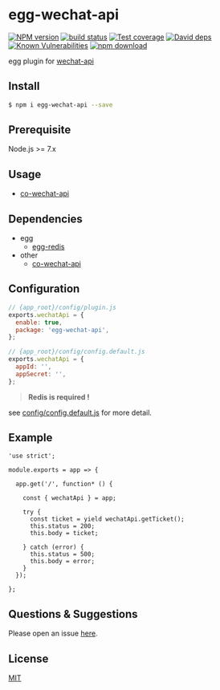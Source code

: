 # egg-wechat-api

[![NPM version][npm-image]][npm-url]
[![build status][travis-image]][travis-url]
[![Test coverage][codecov-image]][codecov-url]
[![David deps][david-image]][david-url]
[![Known Vulnerabilities][snyk-image]][snyk-url]
[![npm download][download-image]][download-url]

[npm-image]: https://img.shields.io/npm/v/egg-wechat-api.svg?style=flat-square
[npm-url]: https://npmjs.org/package/egg-wechat-api
[travis-image]: https://img.shields.io/travis/thonatos/egg-wechat-api.svg?style=flat-square
[travis-url]: https://travis-ci.org/thonatos/egg-wechat-api
[codecov-image]: https://img.shields.io/codecov/c/github/thonatos/egg-wechat-api.svg?style=flat-square
[codecov-url]: https://codecov.io/github/thonatos/egg-wechat-api?branch=master
[david-image]: https://img.shields.io/david/thonatos/egg-wechat-api.svg?style=flat-square
[david-url]: https://david-dm.org/thonatos/egg-wechat-api
[snyk-image]: https://snyk.io/test/npm/egg-wechat-api/badge.svg?style=flat-square
[snyk-url]: https://snyk.io/test/npm/egg-wechat-api
[download-image]: https://img.shields.io/npm/dm/egg-wechat-api.svg?style=flat-square
[download-url]: https://npmjs.org/package/egg-wechat-api

<!--
Description here.
-->

egg plugin for [wechat-api](https://github.com/node-webot/co-wechat-api)

## Install

```bash
$ npm i egg-wechat-api --save
```

## Prerequisite

Node.js >= 7.x

## Usage

- [co-wechat-api](https://github.com/node-webot/co-wechat-api)

## Dependencies

- egg
	- [egg-redis](github.com/eggjs/egg-redis)
- other
	- [co-wechat-api](https://github.com/node-webot/co-wechat-api)

## Configuration

```js
// {app_root}/config/plugin.js
exports.wechatApi = {
  enable: true,
  package: 'egg-wechat-api',
};
```

```js
// {app_root}/config/config.default.js
exports.wechatApi = {  
  appId: '',
  appSecret: '',
};
```

> __Redis is required !__

see [config/config.default.js](config/config.default.js) for more detail.

## Example

<!-- example here -->

```
'use strict';

module.exports = app => {

  app.get('/', function* () {

    const { wechatApi } = app;

    try {
      const ticket = yield wechatApi.getTicket();
      this.status = 200;
      this.body = ticket;

    } catch (error) {
      this.status = 500;
      this.body = error;
    }
  });

};
```

## Questions & Suggestions

Please open an issue [here](https://github.com/eggjs/egg/issues).

## License

[MIT](LICENSE)
